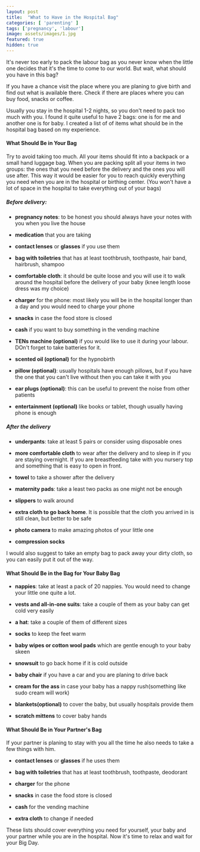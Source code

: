 ```yaml
---
layout: post
title:  "What to Have in the Hospital Bag"
categories: [ 'parenting' ]
tags: ['pregnancy', 'labour']
image: assets/images/1.jpg
featured: true
hidden: true
---
```


It's never too early to pack the labour bag as you never know when the little one decides that it's the time to come to our world. But wait, what should you have in this bag?

If you have a chance visit the place where you are planing to give birth and find out what is available there. Check if there are places where you can buy food, snacks or coffee.

Usually you stay in the hospital 1-2 nights, so you don't need to pack too much with you. I found it quite useful to have 2 bags: one is for me and another one is for baby.
I created a list of of items what should be in the hospital bag based on my experience.

<h4> What Should Be in Your Bag</h4>

Try to avoid taking too much. All your items should fit into a backpack or a small hand luggage bag.
When you are packing split all your items in two groups: the ones that you need before the delivery and the ones you will use after. This way it would be easier for you to reach quickly everything you need when you are in the hospital or birthing center. (You won't have a lot of space in the hospital to take everything out of your bags)

<h5>Before delivery:</h5>

 - **pregnancy notes**: to be honest you should always have your notes with you when you live the house

- **medication** that you are taking

- **contact lenses** or **glasses** if you use them

- **bag with toiletries** that has at least toothbrush, toothpaste, hair band, hairbrush, shampoo

- **comfortable cloth**: it should be quite loose and you will use it to walk around the hospital before the delivery of your baby (knee length loose dress was my choice)

- **charger** for the phone: most likely you will be in the hospital longer than a day and you would need to charge your phone

- **snacks** in case the food store is closed

- **cash** if you want to buy something in the vending machine

- **TENs machine (optional)** if you would like to use it during your labour. DOn't forget to take batteries for it.

- **scented oil (optional)** for the hypnobirth

- **pillow (optional)**: usually hospitals have enough pillows, but if you have the one that you can't live without then you can take it with you

- **ear plugs (optional)**: this can be useful to prevent the noise from other patients

- **entertainment (optional)** like books or tablet, though usually having phone is enough

<h5>After the delivery</h5>

- **underpants**: take at least 5 pairs or consider using disposable ones

- **more comfortable cloth** to wear after the delivery and to sleep in if you are staying overnight. If you are breastfeeding take with you nursery top and something that is easy to open in front.

- **towel** to take a shower after the delivery

- **maternity pads**: take a least two packs as one might not be enough

- **slippers** to walk around

- **extra cloth to go back home**. It is possible that the cloth you arrived in is still clean, but better to be safe

- **photo camera** to make amazing photos of your little one

- **compression socks**

I would also suggest to take an empty bag to pack away your dirty cloth, so you can easily put it out of the way.


<h4>What Should Be in the Bag for Your Baby Bag</h4>

- **nappies**: take at least a pack of 20 nappies. You would need to change your little one quite a lot.

- **vests and all-in-one suits**: take a couple of them as your baby can get cold very easily

- **a hat**: take a couple of them of different sizes

- **socks** to keep the feet warm

- **baby wipes or cotton wool pads** which are gentle enough to your baby skeen

- **snowsuit** to go back home if it is cold outside

- **baby chair** if you have a car and you are planing to drive back

- **cream for the ass** in case your baby has a nappy rush(something like sudo cream will work)

- **blankets(optional)** to cover the baby, but usually hospitals provide them

- **scratch mittens** to cover baby hands

<h4>What Should Be in Your Partner's Bag</h4>
If your partner is planing to stay with you all the time he also needs to take a few things with him.

- **contact lenses** or **glasses** if he uses them

- **bag with toiletries** that has at least toothbrush, toothpaste, deodorant

- **charger** for the phone

- **snacks** in case the food store is closed

- **cash** for the vending machine

- **extra cloth** to change if needed

These lists should cover everything you need for yourself, your baby and your partner while you are in the hospital. Now it's time to relax and wait for your Big Day.



